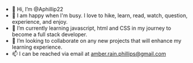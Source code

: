 - 👋 Hi, I’m @Aphillip22
- 👀 I am happy when I'm busy. I love to hike, learn, read, watch, question, experience, and enjoy.
- 🌱 I’m currently learning javascript, html and CSS in my journey to become a full stack developer.
- 💞️ I’m looking to collaborate on any new projects that will enhance my learning experience.
- 📫 I can be reached via email at amber.rain.phillips@gmail.com
<!---
Aphillip22/Aphillip22 is a ✨ special ✨ repository because its `README.md` (this file) appears on your GitHub profile.
You can click the Preview link to take a look at your changes.
--->
